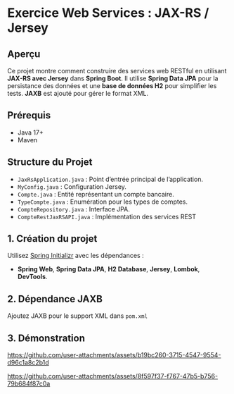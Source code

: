 # Exercice Web Services : JAX-RS / Jersey

## Aperçu
Ce projet montre comment construire des services web RESTful en utilisant **JAX-RS avec Jersey** dans **Spring Boot**. Il utilise **Spring Data JPA** pour la persistance des données et une **base de données H2** pour simplifier les tests. **JAXB** est ajouté pour gérer le format XML.

## Prérequis
- Java 17+
- Maven

## Structure du Projet
- `JaxRsApplication.java` : Point d’entrée principal de l’application.
- `MyConfig.java` : Configuration Jersey.
- `Compte.java` : Entité représentant un compte bancaire.
- `TypeCompte.java` : Enumération pour les types de comptes.
- `CompteRepository.java` : Interface JPA.
- `CompteRestJaxRSAPI.java` : Implémentation des services REST

## 1. Création du projet
Utilisez [Spring Initializr](https://start.spring.io/) avec les dépendances :
- **Spring Web**, **Spring Data JPA**, **H2 Database**, **Jersey**, **Lombok**, **DevTools**.

## 2. Dépendance JAXB
Ajoutez JAXB pour le support XML dans `pom.xml` 
## 3. Démonstration

https://github.com/user-attachments/assets/b19bc260-3715-4547-9554-d96c1a8c2b1d


https://github.com/user-attachments/assets/8f597f37-f767-47b5-b756-79b684f87c0a

